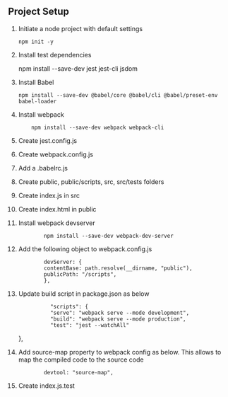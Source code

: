 ## Project Setup

1.  Initiate a node project with default settings

        npm init -y

2.  Install test dependencies

    npm install --save-dev jest jest-cli jsdom

3.  Install Babel

        npm install --save-dev @babel/core @babel/cli @babel/preset-env babel-loader

4.  Install webpack

            npm install --save-dev webpack webpack-cli

5.  Create jest.config.js
6.  Create webpack.config.js
7.  Add a .babelrc.js
8.  Create public, public/scripts, src, src/tests folders
9.  Create index.js in src
10. Create index.html in public
11. Install webpack devserver

                npm install --save-dev webpack-dev-server

12. Add the following object to webpack.config.js

                devServer: {
                contentBase: path.resolve(__dirname, "public"),
                publicPath: "/scripts",
                },

13. Update build script in package.json as below

                  "scripts": {
                  "serve": "webpack serve --mode development",
                  "build": "webpack serve --mode production",
                  "test": "jest --watchAll"

    },

14. Add source-map property to webpack config as below. This allows to map the compiled code to the source code

                devtool: "source-map",

15. Create index.js.test
